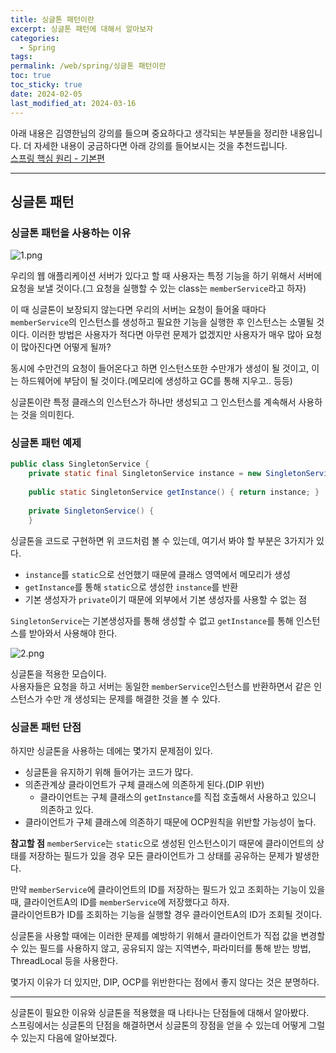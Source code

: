 ```yaml
---
title: 싱글톤 패턴이란
excerpt: 싱글톤 패턴에 대해서 알아보자
categories:
  - Spring
tags: 
permalink: /web/spring/싱글톤 패턴이란
toc: true
toc_sticky: true
date: 2024-02-05
last_modified_at: 2024-03-16
---
```

아래 내용은 김영한님의 강의를 들으며 중요하다고 생각되는 부분들을 정리한 내용입니다.  더 자세한 내용이 궁금하다면 아래 강의를 들어보시는 것을 추천드립니다.  
[스프링 핵심 원리 - 기본편](https://www.inflearn.com/course/%EC%8A%A4%ED%94%84%EB%A7%81-%ED%95%B5%EC%8B%AC-%EC%9B%90%EB%A6%AC-%EA%B8%B0%EB%B3%B8%ED%8E%B8)  

---

## 싱글톤 패턴

### 싱글톤 패턴을 사용하는 이유

![1.png]({{site.url}}\assets\images\posts_img\singleton\1.png)

우리의 웹 애플리케이션 서버가 있다고 할 때 사용자는 특정 기능을 하기 위해서 서버에 요청을 보낼 것이다.(그 요청을 실행할 수 있는 class는 ``memberService``라고 하자)  

이 때 싱글톤이 보장되지 않는다면 우리의 서버는 요청이 들어올 때마다 ``memberService``의 인스턴스를 생성하고 필요한 기능을 실행한 후 인스턴스는 소멸될 것이다. 이러한 방법은 사용자가 적다면 아무런 문제가 없겠지만 사용자가 매우 많아 요청이 많아진다면 어떻게 될까?  

동시에 수만건의 요청이 들어온다고 하면 인스턴스또한 수만개가 생성이 될 것이고, 이는 하드웨어에 부담이 될 것이다.(메모리에 생성하고 GC를 통해 지우고.. 등등)  

싱글톤이란 특정 클래스의 인스턴스가 하나만 생성되고 그 인스턴스를 계속해서 사용하는 것을 의미힌다.

### 싱글톤 패턴 예제

``` java
public class SingletonService { 
	private static final SingletonService instance = new SingletonService(); 
	
	public static SingletonService getInstance() { return instance; } 
	
	private SingletonService() { 
	} 
```

싱글톤을 코드로 구현하면 위 코드처럼 볼 수 있는데, 여기서 봐야 할 부분은 3가지가 있다.  
+  ``instance``를 ``static``으로 선언했기 때문에 클래스 영역에서 메모리가 생성
+ ``getInstance``를 통해 ``static``으로 생성한 ``instance``를 반환
+ 기본 생성자가 ``private``이기 때문에 외부에서 기본 생성자를 사용할 수 없는 점

``SingletonService``는 기본생성자를 통해 생성할 수 없고 ``getInstance``를 통해 인스턴스를 받아와서 사용해야 한다.  

![2.png]({{site.url}}\assets\images\posts_img\singleton\2.png)

싱글톤을 적용한 모습이다.  
사용자들은 요청을 하고 서버는 동일한 ``memberService``인스턴스를 반환하면서 같은 인스턴스가 수만 개 생성되는 문제를 해결한 것을 볼 수 있다.

### 싱글톤 패턴 단점

하지만 싱글톤을 사용하는 데에는 몇가지 문제점이 있다.  

+ 싱글톤을 유지하기 위해 들어가는 코드가 많다.
+ 의존관계상 클라이언트가 구체 클래스에 의존하게 된다.(DIP 위반)
	+  클라이언트는 구체 클래스의 ``getInstance``를 직접 호출해서 사용하고 있으니 의존하고 있다.
+ 클라이언트가 구체 클래스에 의존하기 때문에 OCP원칙을 위반할 가능성이 높다.


**참고할 점**
``memberService``는 ``static``으로 생성된 인스턴스이기 때문에 클라이언트의 상태를 저장하는 필드가 있을 경우 모든 클라이언트가 그 상태를 공유하는 문제가 발생한다.  

만약 ``memberService``에 클라이언트의 ID를 저장하는 필드가 있고 조회하는 기능이 있을 때, 클라이언트A의 ID를 ``memberService``에 저장했다고 하자.  
클라이언트B가 ID를 조회하는 기능을 실행할 경우 클라이언트A의 ID가 조회될 것이다.  

싱글톤을 사용할 때에는 이러한 문제를 예방하기 위해서 클라이언트가 직접 값을 변경할 수 있는 필드를 사용하지 않고, 공유되지 않는 지역변수, 파라미터를 통해 받는 방법, ThreadLocal 등을 사용한다.

몇가지 이유가 더 있지만, DIP, OCP를 위반한다는 점에서 좋지 않다는 것은 분명하다.

---

싱글톤이 필요한 이유와 싱글톤을 적용했을 때 나타나는 단점들에 대해서 알아봤다.  
스프링에서는 싱글톤의 단점을 해결하면서 싱글톤의 장점을 얻을 수 있는데 어떻게 그럴 수 있는지 다음에 알아보겠다.
  









